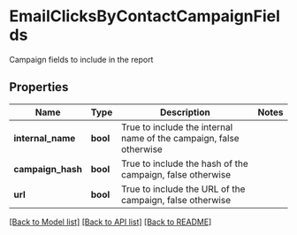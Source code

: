 # EmailClicksByContactCampaignFields

Campaign fields to include in the report
## Properties
Name | Type | Description | Notes
------------ | ------------- | ------------- | -------------
**internal_name** | **bool** | True to include the internal name of the campaign, false otherwise | 
**campaign_hash** | **bool** | True to include the hash of the campaign, false otherwise | 
**url** | **bool** | True to include the URL of the campaign, false otherwise | 

[[Back to Model list]](../README.md#documentation-for-models) [[Back to API list]](../README.md#documentation-for-api-endpoints) [[Back to README]](../README.md)


